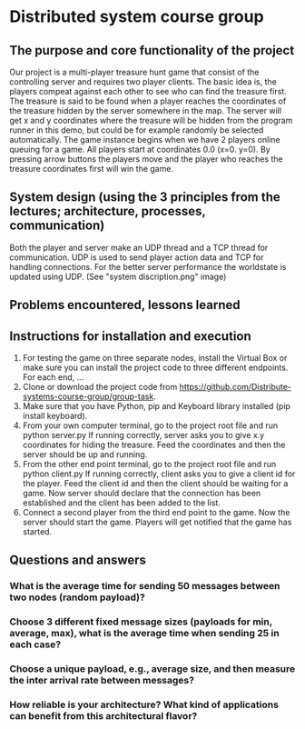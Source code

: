 # Distributed system course group 

## The purpose and core functionality of the project

Our project is a multi-player treasure hunt game that consist of the controlling server and requires two player clients. The basic idea is, the players compeat against each other to see who can find the treasure first. The treasure is said to be found when a player reaches the coordinates of the treasure hidden by the server somewhere in the map. The server will get x and y coordinates where the treasure will be hidden from the program runner in this demo, but could be for example randomly be selected automatically. The game instance begins when we have 2 players online queuing for a game. All players start at coordinates 0.0 (x=0. y=0). By pressing arrow buttons the players move and the player who reaches the treasure coordinates first will win the game. 

## System design (using the 3 principles from the lectures; architecture, processes, communication)

Both the player and server make an UDP thread and a TCP thread for communication. UDP is used to send player action data and TCP for handling connections. For the better server performance the worldstate is updated using UDP.
(See "system discription.png" image)

## Problems encountered, lessons learned

## Instructions for installation and execution

1. For testing the game on three separate nodes, install the Virtual Box or make sure you can install the project code to three different endpoints. For each end, ...
2. Clone or download the project code from https://github.com/Distribute-systems-course-group/group-task.
3. Make sure that you have Python, pip  and Keyboard library installed (pip install keyboard). 
4. From your own computer terminal, go to the project root file and run python server.py If running correctly, server asks you to give x.y coordinates for hiding the treasure. Feed the coordinates and then the server should be up and running.
5. From the other end point terminal, go to the project root file and run python client.py If running correctly, client asks you to give a client id for the player. Feed the client id and then the client should be waiting for a game. Now server should declare that the connection has been established and the client has been added to the list.
6. Connect a second player from the third end point to the game. Now the server should start the game. Players will get notified that the game has started.

## Questions and answers

### What is the average time for sending 50 messages between two nodes (random payload)?

### Choose 3 different fixed message sizes (payloads for min, average, max), what is the average time when sending 25 in each case?

### Choose a unique payload, e.g., average size, and then measure the inter arrival rate between messages?

### How reliable is your architecture? What kind of applications can benefit from this architectural flavor?
